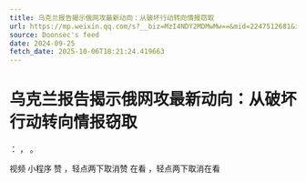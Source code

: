 ```yaml
---
title: 乌克兰报告揭示俄网攻最新动向：从破坏行动转向情报窃取
url: https://mp.weixin.qq.com/s?__biz=MzI4NDY2MDMwMw==&mid=2247512681&idx=1&sn=17220b0efd8472bbea525e5dc275cde9
source: Doonsec's feed
date: 2024-09-25
fetch_date: 2025-10-06T18:21:24.419663
---
```


# 乌克兰报告揭示俄网攻最新动向：从破坏行动转向情报窃取

：
，
。

视频
小程序
赞
，轻点两下取消赞
在看
，轻点两下取消在看